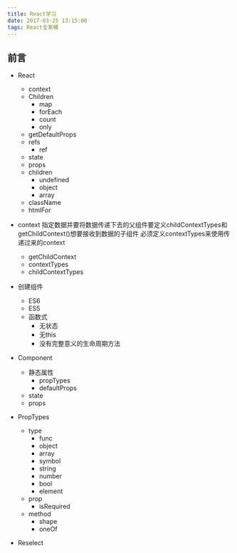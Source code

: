 ```yaml
---
title: React学习
date: 2017-03-25 13:15:00
tags: React全家桶
---
```


## 前言

- React
    + context
    + Children
        * map
        * forEach
        * count
        * only
    + getDefaultProps
    + refs
        * ref
    + state
    + props
    + children
        * undefined
        * object
        * array
    + className
    + htmlFor

- context
    指定数据并要将数据传递下去的父组件要定义childContextTypes和getChildContext()想要接收到数据的子组件 必须定义contextTypes来使用传递过来的context 
    + getChildContext
    + contextTypes
    + childContextTypes

- 创建组件
    + ES6
    + ES5
    + 函数式
        * 无状态
        * 无this
        * 没有完整意义的生命周期方法

- Component
    + 静态属性
        * propTypes
        * defaultProps
    + state
    + props

- PropTypes 
    + type 
        * func
        * object
        * array
        * symbol
        * string
        * number
        * bool
        * element
    + prop
        * isRequired
    + method
        * shape
        * oneOf

- Reselect

